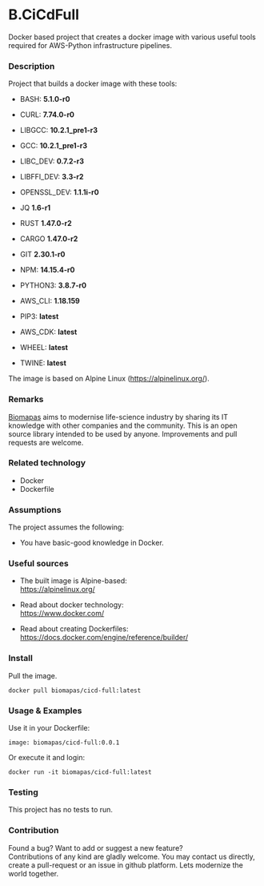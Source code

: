 # B.CiCdFull

Docker based project that creates a docker image with various useful 
tools required for AWS-Python infrastructure pipelines.

### Description

Project that builds a docker image with these tools:

- BASH: **5.1.0-r0**
- CURL: **7.74.0-r0**
- LIBGCC: **10.2.1_pre1-r3**
- GCC: **10.2.1_pre1-r3**
- LIBC_DEV: **0.7.2-r3**
- LIBFFI_DEV: **3.3-r2**
- OPENSSL_DEV: **1.1.1i-r0**
- JQ **1.6-r1**
- RUST **1.47.0-r2**
- CARGO **1.47.0-r2**
- GIT **2.30.1-r0**

- NPM: **14.15.4-r0**
- PYTHON3: **3.8.7-r0**
- AWS_CLI: **1.18.159**
- PIP3: **latest**
- AWS_CDK: **latest**
- WHEEL: **latest**
- TWINE: **latest**

The image is based on Alpine Linux (https://alpinelinux.org/).

### Remarks

[Biomapas](https://biomapas.com) aims to modernise life-science 
industry by sharing its IT knowledge with other companies and 
the community. This is an open source library intended to be used 
by anyone. Improvements and pull requests are welcome.

### Related technology

- Docker
- Dockerfile

### Assumptions

The project assumes the following:

- You have basic-good knowledge in Docker.

### Useful sources

- The built image is Alpine-based:<br>
https://alpinelinux.org/

- Read about docker technology:<br>
https://www.docker.com/

- Read about creating Dockerfiles:<br>
https://docs.docker.com/engine/reference/builder/

### Install

Pull the image.
```
docker pull biomapas/cicd-full:latest
```

### Usage & Examples

Use it in your Dockerfile:
```
image: biomapas/cicd-full:0.0.1
```

Or execute it and login:
```
docker run -it biomapas/cicd-full:latest
```

### Testing

This project has no tests to run.

### Contribution

Found a bug? Want to add or suggest a new feature?<br>
Contributions of any kind are gladly welcome. You may contact us 
directly, create a pull-request or an issue in github platform.
Lets modernize the world together.
